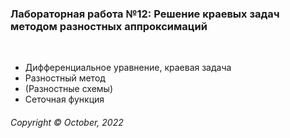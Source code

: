 ### Лабораторная работа №12:  Решение краевых задач методом разностных аппроксимаций
&nbsp;

* Дифференциальное уравнение, краевая задача
* Разностный метод
* (Разностные схемы)
* Сеточная функция
&nbsp;  

###### Copyright ©  October, 2022